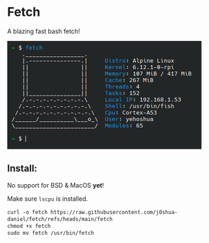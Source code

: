 # Fetch
A blazing fast bash fetch!

![alt text](https://github.com/j0shua-daniel/images/blob/main/2024-12-29_15-01.png)

## Install:
No support for BSD & MacOS **yet**!

Make sure `lscpu` is installed.

```
curl -o fetch https://raw.githubusercontent.com/j0shua-daniel/fetch/refs/heads/main/fetch
chmod +x fetch
sudo mv fetch /usr/bin/fetch
```

